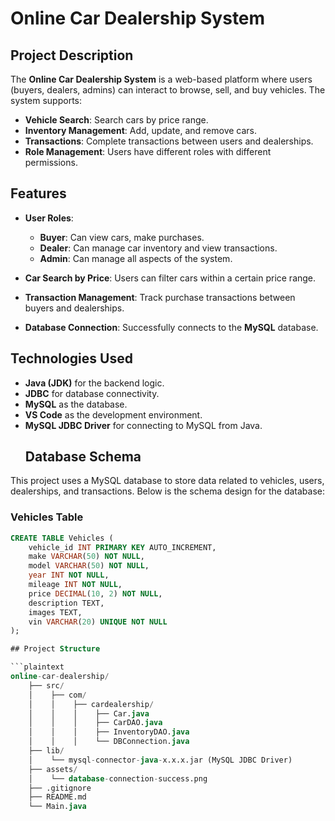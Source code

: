 # Online Car Dealership System

## Project Description

The **Online Car Dealership System** is a web-based platform where users (buyers, dealers, admins) can interact to browse, sell, and buy vehicles. The system supports:

- **Vehicle Search**: Search cars by price range.
- **Inventory Management**: Add, update, and remove cars.
- **Transactions**: Complete transactions between users and dealerships.
- **Role Management**: Users have different roles with different permissions.

## Features

- **User Roles**: 
    - **Buyer**: Can view cars, make purchases.
    - **Dealer**: Can manage car inventory and view transactions.
    - **Admin**: Can manage all aspects of the system.
  
- **Car Search by Price**: Users can filter cars within a certain price range.
  
- **Transaction Management**: Track purchase transactions between buyers and dealerships.
  
- **Database Connection**: Successfully connects to the **MySQL** database.

## Technologies Used

- **Java (JDK)** for the backend logic.
- **JDBC** for database connectivity.
- **MySQL** as the database.
- **VS Code** as the development environment.
- **MySQL JDBC Driver** for connecting to MySQL from Java.
  ## Database Schema

This project uses a MySQL database to store data related to vehicles, users, dealerships, and transactions. Below is the schema design for the database:

### Vehicles Table
```sql
CREATE TABLE Vehicles (
    vehicle_id INT PRIMARY KEY AUTO_INCREMENT,
    make VARCHAR(50) NOT NULL,
    model VARCHAR(50) NOT NULL,
    year INT NOT NULL,
    mileage INT NOT NULL,
    price DECIMAL(10, 2) NOT NULL,
    description TEXT,
    images TEXT,
    vin VARCHAR(20) UNIQUE NOT NULL
);

## Project Structure

```plaintext
online-car-dealership/
    ├── src/
    │    ├── com/
    │    │    ├── cardealership/
    │    │    │    ├── Car.java
    │    │    │    ├── CarDAO.java
    │    │    │    ├── InventoryDAO.java
    │    │    │    └── DBConnection.java
    ├── lib/
    │    └── mysql-connector-java-x.x.x.jar (MySQL JDBC Driver)
    ├── assets/
    │    └── database-connection-success.png
    ├── .gitignore
    ├── README.md
    └── Main.java
